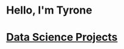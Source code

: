 # Hello, I'm Tyrone

# [Data Science Projects](https://github.com/RevHam1/Feature_Engineering_Home_Selection)
